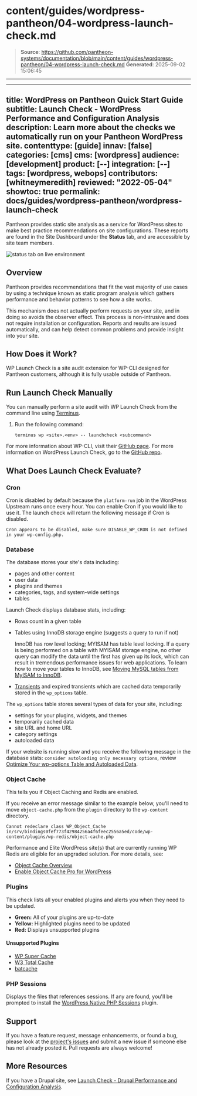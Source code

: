 # content/guides/wordpress-pantheon/04-wordpress-launch-check.md

> **Source**: https://github.com/pantheon-systems/documentation/blob/main/content/guides/wordpress-pantheon/04-wordpress-launch-check.md
> **Generated**: 2025-09-02 15:06:45

---

---
title: WordPress on Pantheon Quick Start Guide
subtitle: Launch Check - WordPress Performance and Configuration Analysis
description: Learn more about the checks we automatically run on your Pantheon WordPress site.
contenttype: [guide]
innav: [false]
categories: [cms]
cms: [wordpress]
audience: [development]
product: [--]
integration: [--]
tags: [wordpress, webops]
contributors: [whitneymeredith]
reviewed: "2022-05-04"
showtoc: true
permalink: docs/guides/wordpress-pantheon/wordpress-launch-check
---

Pantheon provides static site analysis as a service for WordPress sites to make best practice recommendations on site configurations. These reports are found in the Site Dashboard under the **Status** tab, and are accessible by site team members.

![status tab on live environment](../../../images/dashboard/new-dashboard/2024/_status-tab.png)

## Overview

Pantheon provides recommendations that fit the vast majority of use cases by using a technique known as static program analysis which gathers performance and behavior patterns to see how a site works.

This mechanism does not actually perform requests on your site, and in doing so avoids the observer effect. This process is non-intrusive and does not require installation or configuration. Reports and results are issued automatically, and can help detect common problems and provide insight into your site.

## How Does it Work?

WP Launch Check is a site audit extension for WP-CLI designed for Pantheon customers, although it is fully usable outside of Pantheon.

## Run Launch Check Manually

You can manually perform a site audit with WP Launch Check from the command line using [Terminus](/terminus).

1. Run the following command:

    ```php{promptUser: user}
    terminus wp <site>.<env> -- launchcheck <subcommand>
    ```

For more information about WP-CLI, visit their [GitHub page](https://github.com/wp-cli/wp-cli). For more information on WordPress Launch Check, go to the [GitHub repo](https://github.com/pantheon-systems/wp_launch_check/).

## What Does Launch Check Evaluate?

### Cron

Cron is disabled by default because the `platform-run` job in the WordPress Upstream runs once every hour. You can enable Cron if you would like to use it. The launch check will return the following message if Cron is disabled.

`Cron appears to be disabled, make sure DISABLE_WP_CRON is not defined in your wp-config.php.`

### Database

The database stores your site's data including:

- pages and other content
- user data
- plugins and themes
- categories, tags, and system-wide settings
- tables

Launch Check displays database stats, including:

- Rows count in a given table

- Tables using InnoDB storage engine (suggests a query to run if not)

    InnoDB has row level locking; MYISAM has table level locking. If a query is being performed on a table with MYISAM storage engine, no other query can modify the data until the first has given up its lock, which can result in tremendous performance issues for web applications.
    To learn how to move your tables to InnoDB, see [Moving MySQL tables from MyISAM to InnoDB](/guides/mariadb-mysql/myisam-to-innodb).

- [Transients](https://developer.wordpress.org/apis/handbook/transients/) and expired transients which are cached data temporarily stored in the `wp_options` table.

The `wp_options` table stores several types of data for your site, including:

- settings for your plugins, widgets, and themes
- temporarily cached data
- site URL and home URL
- category settings
- autoloaded data

If your website is running slow and you receive the following message in the database stats: `consider autoloading only necessary options`, review [Optimize Your wp-options Table and Autoloaded Data](/optimize-wp-options-table-autoloaded-data).

### Object Cache

This tells you if Object Caching and Redis are enabled.

If you receive an error message similar to the example below, you'll need to move `object-cache.php` from the `plugin` directory to the `wp-content` directory.

`Cannot redeclare class WP_Object_Cache in/srv/bindings0fef773f42984256a4f6feec2556a5ed/code/wp-content/plugins/wp-redis/object-cache.php`

Performance and Elite WordPress site(s) that are currently running WP Redis are eligible for an upgraded solution. For more details, see:

- [Object Cache Overview](/object-cache#wordpress-object-cache-pro)
- [Enable Object Cache Pro for WordPress](/object-cache/wordpress)

### Plugins

This check lists all your enabled plugins and alerts you when they need to be updated.

- **Green:** All of your plugins are up-to-date
- **Yellow:** Highlighted plugins need to be updated
- **Red:** Displays unsupported plugins

#### Unsupported Plugins

- [WP Super Cache](https://wordpress.org/plugins/wp-super-cache/)
- [W3 Total Cache](https://wordpress.org/plugins/w3-total-cache/)
- [batcache](https://wordpress.org/plugins/batcache/)

### PHP Sessions

Displays the files that references sessions. If any are found, you'll be prompted to install the [WordPress Native PHP Sessions](https://wordpress.org/plugins/wp-native-php-sessions) plugin.

## Support

If you have a feature request, message enhancements, or found a bug, please look at the [project's issues](https://github.com/pantheon-systems/wp_launch_check/issues) and submit a new issue if someone else has not already posted it. Pull requests are always welcome!

## More Resources

If you have a Drupal site, see [Launch Check - Drupal Performance and Configuration Analysis](/drupal-launch-check).
